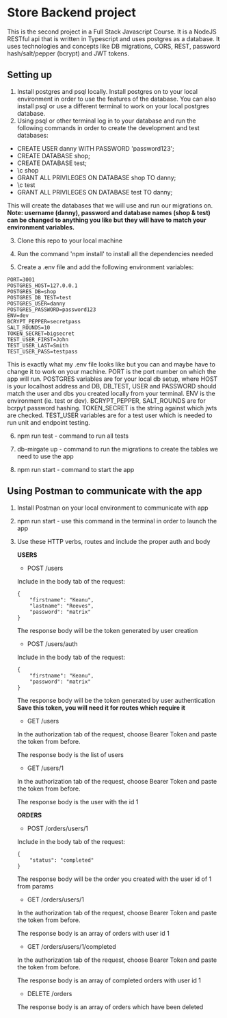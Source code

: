 # Store  Backend project

This is the second project in a Full Stack Javascript Course. It is a NodeJS RESTful api 
that is written in Typescript and uses postgres as a database. It uses technologies and 
concepts like DB migrations, CORS, REST, password hash/salt/pepper (bcrypt) and JWT tokens. 

## Setting up

1. Install postgres and psql locally. Install postgres on to your local environment in order 
to use the features of the database. You can also install psql or use a different terminal to 
work on your local postgres database.
2. Using psql or other terminal log in to your database and run the following commands in order 
to create the development and test databases:
- CREATE USER danny WITH PASSWORD 'password123';
- CREATE DATABASE shop;
- CREATE DATABASE test;
- \c shop
- GRANT ALL PRIVILEGES ON DATABASE shop TO danny;
- \c test
- GRANT ALL PRIVILEGES ON DATABASE test TO danny;

This will create the databases that we will use and run our migrations on. 
**Note: username (danny), password and database names (shop & test) can be changed to 
anything you like but they will have to match your environment variables.**

3. Clone this repo to your local machine

4. Run the command 'npm install' to install all the dependencies needed

5. Create a .env file and add the following environment variables: 
```
PORT=3001
POSTGRES_HOST=127.0.0.1
POSTGRES_DB=shop
POSTGRES_DB_TEST=test
POSTGRES_USER=danny
POSTGRES_PASSWORD=password123
ENV=dev
BCRYPT_PEPPER=secretpass
SALT_ROUNDS=10
TOKEN_SECRET=bigsecret
TEST_USER_FIRST=John
TEST_USER_LAST=Smith
TEST_USER_PASS=testpass
```
This is exactly what my .env file looks like but you can and maybe have to change it to work on your machine.
PORT is the port number on which the app will run. POSTGRES variables are for your local db setup, where HOST
is your localhost address and DB, DB_TEST, USER and PASSWORD should match the user and dbs you created locally
from your terminal. ENV is the environment (ie. test or dev). BCRYPT_PEPPER, SALT_ROUNDS are for bcrpyt password
hashing. TOKEN_SECRET is the string against which jwts are checked. TEST_USER variables are for a test user which
is needed to run unit and endpoint testing. 

6. npm run test - command to run all tests

7. db-mirgate up - command to run the migrations to create the tables we need to use the app

8. npm run start - command to start the app

## Using Postman to communicate with the app

1. Install Postman on your local environment to communicate with app

2. npm run start - use this command in the terminal in order to launch the app

3. Use these HTTP verbs, routes and include the proper auth and body
    
    **USERS**
    - POST /users
    
    Include in the body tab of the request:
    ```
    {
        "firstname": "Keanu",
        "lastname": "Reeves",
        "password": "matrix"
    }
    ```
    The response body will be the token generated by user creation 

    - POST /users/auth
    
    Include in the body tab of the request:
    ```
    {
        "firstname": "Keanu",
        "password": "matrix"
    }
    ```
    The response body will be the token generated by user authentication
    **Save this token, you will need it for routes which require it**

    - GET /users

    In the authorization tab of the request, choose Bearer Token and paste
    the token from before.

    The response body is the list of users

    - GET /users/1

    In the authorization tab of the request, choose Bearer Token and paste
    the token from before.

    The response body is the user with the id 1

    **ORDERS**

    - POST /orders/users/1
    
    Include in the body tab of the request:
    ```
    {
        "status": "completed"
    }
    ```
    The response body will be the order you created with the user id of 1 from params

    - GET /orders/users/1

    In the authorization tab of the request, choose Bearer Token and paste
    the token from before.

    The response body is an array of orders with user id 1

    - GET /orders/users/1/completed

    In the authorization tab of the request, choose Bearer Token and paste
    the token from before.

    The response body is an array of completed orders with user id 1

    - DELETE /orders

    The response body is an array of orders which have been deleted